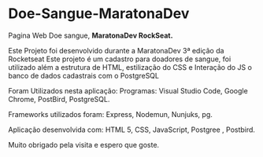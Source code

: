 # Doe-Sangue-MaratonaDev
Pagina Web Doe sangue, <b>MaratonaDev RockSeat.</b>

Este Projeto foi desenvolvido durante a MaratonaDev 3ª edição da Rocketseat
Este projeto é um cadastro para doadores de sangue, foi utilizado além a estrutura de HTML, estilização do CSS e Interação do JS o banco de dados cadastrais com o PostgreSQL

Foram Utilizados nesta aplicação:
Programas:
Visual Studio Code,
Google Chrome,
PostBird,
PostgreSQL.

Frameworks utilizados foram: 
Express,
Nodemun,
Nunjuks,
pg.

Aplicação desenvolvida com:
HTML 5,
CSS,
JavaScript,
Postgree ,
Postbird.

Muito obrigado pela visita e espero que goste.
